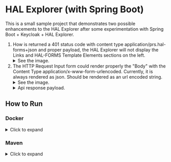 # HAL Explorer (with Spring Boot)

This is a small sample project that demonstrates two possible enhancements to the HAL Explorer after some
experimentation with Spring Boot + Keycloak + HAL Explorer.

<ol>
<li>
How is returned a 401 status code with content type application/prs.hal-forms+json and proper payload, the HAL
   Explorer will not display the Links and HAL-FORMS Template Elements sections on the left.

<details>
<summary>See the image.</summary>

![response-status-code-401.png](docs/assets/response-status-code-401.png)

</details>
</li>
<li>
The HTTP Request Input form could render properly the "Body" with the Content Type application/x-www-form-urlencoded.
   Currently, it is always rendered as json. Should be rendered as an url encoded string.

<details>
<summary>See the image.</summary>

![content-type-form-urlencoded.png](docs/assets/content-type-form-urlencoded.png)

</details>

<details>
<summary>Api response payload.</summary>

```json
{
  "_links": {
    "self": {
      "href": "http://localhost:8080/"
    },
    "unauthorized": {
      "href": "http://localhost:8080/unauthorized"
    },
    "authenticate": {
      "href": "http://localhost:8090/realms/your-realm/protocol/openid-connect/token"
    }
  },
  "_templates": {
    "default": {
      "method": "POST",
      "contentType": "application/x-www-form-urlencoded",
      "properties": [
        {
          "name": "client_id",
          "type": "text"
        },
        {
          "name": "client_secret",
          "type": "text"
        },
        {
          "name": "grant_type",
          "type": "text"
        },
        {
          "name": "password",
          "type": "text"
        },
        {
          "name": "username",
          "type": "text"
        }
      ],
      "target": "http://localhost:8090/realms/your-realm/protocol/openid-connect/token"
    }
  }
}
```

</details>

</li>
</ol>

## How to Run

### Docker

<details>
<summary>Click to expand</summary>

Build the docker image.

```bash
docker build -t hal-explorer-status-code-401 .
```

Create and run the container.

```bash
docker run -p 8080:8080 hal-explorer-status-code-401
```

</details>

### Maven

<details>
<summary>Click to expand</summary>

In the command line run the following command.

```bash
mvn spring-boot:run
```

</details>
